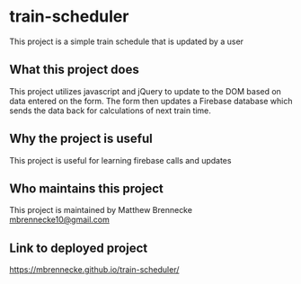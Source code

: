 # train-scheduler

This project is a simple train schedule that is updated by a user

## What this project does

This project utilizes javascript and jQuery to update to the DOM based on data entered on the form. The form then updates a Firebase database which sends the data back for calculations of next train time.

## Why the project is useful

This project is useful for learning firebase calls and updates

## Who maintains this project

This project is maintained by Matthew Brennecke mbrennecke10@gmail.com

## Link to deployed project

https://mbrennecke.github.io/train-scheduler/

